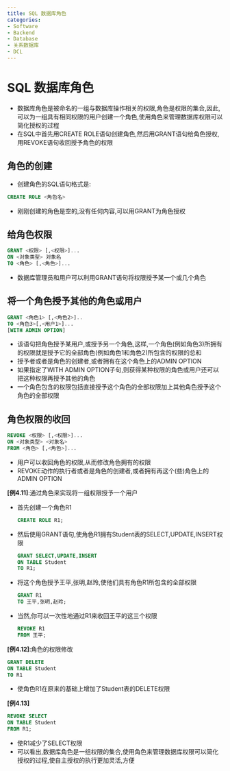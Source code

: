 ```yaml
---
title: SQL 数据库角色
categories:
- Software
- Backend
- Database
- 关系数据库
- DCL
---
```

# SQL 数据库角色

- 数据库角色是被命名的一组与数据库操作相关的权限,角色是权限的集合,因此,可以为一组具有相同权限的用户创建一个角色,使用角色来管理数据库权限可以简化授权的过程
- 在SQL中首先用CREATE ROLE语句创建角色,然后用GRANT语句给角色授权,用REVOKE语句收回授予角色的权限

## 角色的创建

- 创建角色的SQL语句格式是:

```sql
CREATE ROLE <角色名>
```

- 刚刚创建的角色是空的,没有任何内容,可以用GRANT为角色授权

## 给角色权限

```sql
GRANT <权限> [,<权限>]...
ON <对象类型> 对象名
TO <角色> [,<角色>]...
```

- 数据库管理员和用户可以利用GRANT语句将权限授予某一个或几个角色

## 将一个角色授予其他的角色或用户

```sql
GRANT <角色1> [,<角色2>]..
TO <角色3>[,<用户1>]...
[WITH ADMIN OPTION]
```

- 该语句把角色授予某用户,或授予另一个角色,这样,一个角色(例如角色3)所拥有的权限就是授予它的全部角色(例如角色1和角色2)所包含的权限的总和
- 授予者或者是角色的创建者,或者拥有在这个角色上的ADMIN OPTION
- 如果指定了WITH ADMIN OPTION子句,则获得某种权限的角色或用户还可以把这种权限再授予其他的角色
- 一个角色包含的权限包括直接授予这个角色的全部权限加上其他角色授予这个角色的全部权限

## 角色权限的收回

```sql
REVOKE <权限> [,<权限>]...
ON <对象类型> <对象名>
FROM <角色> [,<角色>]...
```

- 用户可以收回角色的权限,从而修改角色拥有的权限
- REVOKE动作的执行者或者是角色的创建者,或者拥有再这个(些)角色上的ADMIN OPTION

**[例4.11]**:通过角色来实现将一组权限授予一个用户

- 首先创建一个角色R1

    ```sql
    CREATE ROLE R1;
    ```

- 然后使用GRANT语句,使角色R1拥有Student表的SELECT,UPDATE,INSERT权限

    ```sql
    GRANT SELECT,UPDATE,INSERT
    ON TABLE Student
    TO R1;
    ```

- 将这个角色授予王平,张明,赵玲,使他们具有角色R1所包含的全部权限

    ```sql
    GRANT R1
    TO 王平,张明,赵玲;
    ```

- 当然,你可以一次性地通过R1来收回王平的这三个权限

    ```sql
    REVOKE R1
    FROM 王平;
    ```

**[例4.12]**:角色的权限修改

```sql
GRANT DELETE
ON TABLE Student
TO R1
```

- 使角色R1在原来的基础上增加了Student表的DELETE权限

**[例4.13]**

```sql
REVOKE SELECT
ON TABLE Student
FROM R1;
```

- 使R1减少了SELECT权限
- 可以看出,数据库角色是一组权限的集合,使用角色来管理数据库权限可以简化授权的过程,使自主授权的执行更加灵活,方便

